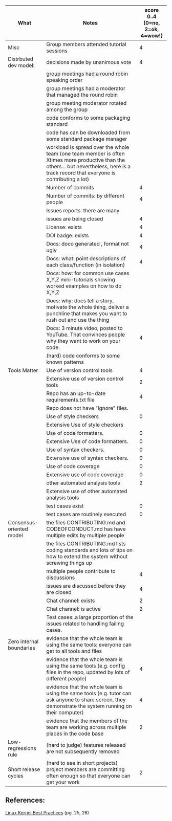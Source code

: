 
|What | Notes|score 0..4<br>(0=no, 2=ok, 4=wow!)|
|-----|------|------|
|Misc | Group members attended tutorial sessions|4|
|Distrbuted dev model: | decisions made by unanimous vote|4|
|| group meetings had a round robin speaking order|
|| group meetings had a moderator that managed the round robin|
|| group meeting moderator rotated among  the group|
|| code conforms to some packaging standard||
|| code has can be downloaded from some standard package manager|
| |workload is spread over the whole team (one team member is often Xtimes more productive than the others... but nevertheless, here is a track record that everyone is contributing a lot)||
|| Number of commits|4|
|| Number of commits: by different people|4|
|| Issues reports: there are many||
||  issues are being  closed|4|
|| License: exists|4|
|| DOI badge: exists |4|
||Docs: doco generated , format not ugly |4|
||Docs: what: point descriptions of each class/function (in isolation) |4|
||Docs: how: for common use cases X,Y,Z mini-tutorials showing worked examples on how to do X,Y,Z||
||Docs: why: docs tell a story, motivate the whole thing, deliver a punchline that makes you want to rush out and use the thing||
||Docs: 3 minute video, posted to YouTube. That convinces people why they want to work on your code.|4|
|| (hard) code conforms to some known patterns |
|Tools Matter| Use of version control tools|4|
|| Extensive use of version control tools |2|
|| Repo has an up-to-date requirements.txt file|4|
|| Repo does not have "ignore" files.||
||Use of  style checkers |0|
||Extensive Use of  style checkers ||
|| Use of code  formatters. |0|
|| Extensive Use of code  formatters. |0|
|| Use of syntax checkers. |0|
|| Extensive use of syntax checkers. |0|
|| Use of code coverage |0|
|| Extensive use of code coverage |0|
|| other automated analysis tools|2|
|| Extensive use of  other automated analysis tools||
|| test cases exist|0|
|| test cases are routinely executed|0|
| Consensus-oriented model| the files CONTRIBUTING.md and CODEOFCONDUCT.md has have multiple edits by multiple people||
| | the files CONTRIBUTING.md lists coding standards and lots of tips on how to extend the system without screwing things up||
| | multiple people contribute to discussions|4|
|| issues are discussed before they are closed|4|
|| Chat channel: exists|2|
|| Chat channel: is active |2|
|| Test cases:.a large proportion of the issues related to handling failing cases.||
| Zero internal boundaries | evidence that the whole team is using the same tools: everyone can get to all tools and files||
| | evidence that the whole team is using the same tools (e.g. config files in the repo, updated by lots of different people)|4|
| | evidence that the whole team is using the same tools (e.g. tutor can ask anyone to share screen, they demonstrate the system running on their computer)|4|
| | evidence that the members of the team are working across multiple places in the code base|2|
| Low-regressions rule | (hard to judge) features released are not subsequently removed||
|Short release cycles | (hard to see in short projects) project members are committing often enough so that everyone can get your work|2|

## References:
[Linux Kernel Best Practices](https://go.pardot.com/l/6342/2017-10-24/3xr3f2/6342/188781/Publication_LinuxKernelReport_2017.pdf) (pg. 25, 26)
